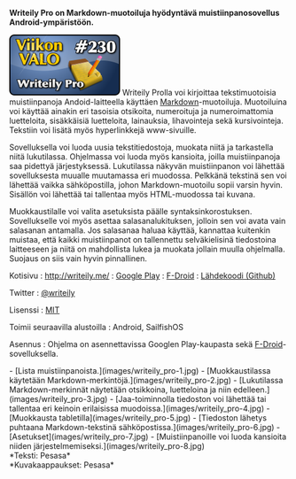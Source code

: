 <!--
Title: Writeily Pro
Week: 5x22
Number: 230
Date: 2015/05/31
Pageimage: valo230-writeily_pro.png
Tags: Android,SailfishOS,Muistiinpanot,Tekstinkäsittely
-->

**Writeily Pro on Markdown-muotoiluja hyödyntävä muistiinpanosovellus
Android-ympäristöön.**

![](images/valo230-writeily_pro.png "fig:valo230-writeily_pro.png") Writeily Prolla voi kirjoittaa
tekstimuotoisia muistiinpanoja Andoid-laitteella käyttäen
[Markdown](https://en.wikipedia.org/wiki/Markdown)-muotoiluja.
Muotoiluina voi käyttää ainakin eri tasoisia otsikoita, numeroituja ja
numeroimattomia luetteloita, sisäkkäisiä luetteloita, lainauksia,
lihavointeja sekä kursivointeja. Tekstiin voi lisätä myös hyperlinkkejä
www-sivuille.

Sovelluksella voi luoda uusia tekstitiedostoja, muokata niitä ja
tarkastella niitä lukutilassa. Ohjelmassa voi luoda myös kansioita,
joilla muistiinpanoja saa pidettyä järjestyksessä. Lukutilassa näkyvän
muistiinpanon voi lähettää sovelluksesta muualle muutamassa eri
muodossa. Pelkkänä tekstinä sen voi lähettää vaikka sähköpostilla, johon
Markdown-muotoilu sopii varsin hyvin. Sisällön voi lähettää tai
tallentaa myös HTML-muodossa tai kuvana.

Muokkaustilalle voi valita asetuksista päälle syntaksinkorostuksen.
Sovellukselle voi myös asettaa salasanalukituksen, jolloin sen voi avata
vain salasanan antamalla. Jos salasanaa haluaa käyttää, kannattaa
kuitenkin muistaa, että kaikki muistiinpanot on tallennettu
selväkielisinä tiedostoina laitteeseen ja niitä on mahdollista lukea ja
muokata jollain muulla ohjelmalla. Suojaus on siis vain hyvin
pinnallinen.

Kotisivu
:   <http://writeily.me/>
:   [Google
    Play](https://play.google.com/store/apps/details?id=me.writeily)
:   [F-Droid](https://f-droid.org/repository/browse/?fdfilter=writeily+pro&fdid=me.writeily)
:   [Lähdekoodi (Github)](https://github.com/plafue/writeily-pro)

Twitter
:   [@writeily](https://twitter.com/writeily)

Lisenssi
:   [MIT](http://opensource.org/licenses/MIT)

Toimii seuraavilla alustoilla
:   Android, SailfishOS

Asennus
:   Ohjelma on asennettavissa Googlen Play-kaupasta sekä
    [F-Droid](F-Droid)-sovelluksella.

<div class="psgallery" markdown="1">
-   [Lista muistiinpanoista.](images/writeily_pro-1.jpg)
-   [Muokkaustilassa käytetään
    Markdown-merkintöjä.](images/writeily_pro-2.jpg)
-   [Lukutilassa Markdown-merkinnät näytetään otsikkoina, luetteloina ja
    niin edelleen.](images/writeily_pro-3.jpg)
-   [Jaa-toiminnolla tiedoston voi lähettää tai tallentaa eri keinoin
    erilaisissa muodoissa.](images/writeily_pro-4.jpg)
-   [Muokkausta tabletilla](images/writeily_pro-5.jpg)
-   [Tiedoston lähetys puhtaana Markdown-tekstinä
    sähköpostissa.](images/writeily_pro-6.jpg)
-   [Asetukset](images/writeily_pro-7.jpg)
-   [Muistiinpanoille voi luoda kansioita niiden
    järjestelmemiseksi.](images/writeily_pro-8.jpg)

</div>
*Teksti: Pesasa* <br />
*Kuvakaappaukset: Pesasa*

